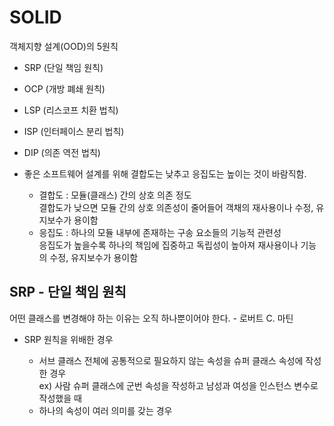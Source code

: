 # SOLID
객체지향 설계(OOD)의 5원칙

+ SRP (단일 책임 원칙)
+ OCP (개방 폐쇄 원칙)
+ LSP (리스코프 치환 법칙)
+ ISP (인터페이스 분리 법칙)
+ DIP (의존 역전 법칙)

+ 좋은 소프트웨어 설계를 위해 결합도는 낮추고 응집도는 높이는 것이 바람직함.
  - 결합도 : 모듈(클래스) 간의 상호 의존 정도   
    결합도가 낮으면 모듈 간의 상호 의존성이 줄어들어 객채의 재사용이나 수정, 유지보수가 용이함
  + 응집도 : 하나의 모듈 내부에 존재하는 구송 요소들의 기능적 관련성   
    응집도가 높을수록 하나의 책임에 집중하고 독립성이 높아져 재사용이나 기능의 수정, 유지보수가 용이함



## SRP - 단일 책임 원칙
  어떤 클래스를 변경해야 하는 이유는 오직 하나뿐이어야 한다. - 로버트 C. 마틴

+ SRP 원칙을 위배한 경우

  + 서브 클래스 전체에 공통적으로 필요하지 않는 속성을 슈퍼 클래스 속성에 작성한 경우   
    ex) 사람 슈퍼 클래스에 군번 속성을 작성하고 남성과 여성을 인스턴스 변수로 작성했을 때
  + 하나의 속성이 여러 의미를 갖는 경우
